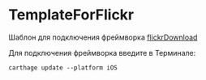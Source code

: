 TemplateForFlickr
===
Шаблон для подключения фреймворка [flickrDownload](https://github.com/aku536/flickrDownload.git)

Для подключения фреймворка введите в Терминале:

`carthage update --platform iOS`
